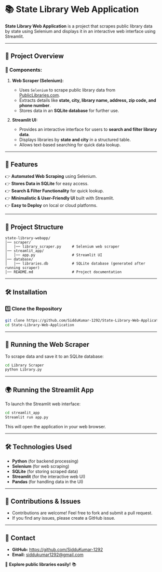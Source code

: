 # 📚 State Library Web Application  

**State Library Web Application** is a project that scrapes public library data by state using Selenium and displays it in an interactive web interface using Streamlit.

---

## 📌 **Project Overview**  

### **🔹 Components:**  
1. **Web Scraper (Selenium):**  
   - Uses `Selenium` to scrape public library data from [PublicLibraries.com](https://publiclibraries.com).  
   - Extracts details like **state, city, library name, address, zip code, and phone number**.  
   - Stores data in an **SQLite database** for further use.  

2. **Streamlit UI:**  
   - Provides an interactive interface for users to **search and filter library data**.  
   - Displays libraries by **state and city** in a structured table.  
   - Allows text-based searching for quick data lookup.  

---

## 🚀 **Features**  
👉 **Automated Web Scraping** using Selenium.  
👉 **Stores Data in SQLite** for easy access.  
👉 **Search & Filter Functionality** for quick lookup.  
👉 **Minimalistic & User-Friendly UI** built with Streamlit.  
👉 **Easy to Deploy** on local or cloud platforms.  

---

## 💂️ **Project Structure**  
```
state-library-webapp/
│── scraper/
│   │── library_scraper.py     # Selenium web scraper
│── streamlit_app/
│   │── app.py                 # Streamlit UI
│── database/
│   │── libraries.db           # SQLite database (generated after running scraper)
│── README.md                  # Project documentation
```

---

## 🛠 **Installation**  

### **1️⃣ Clone the Repository**  
```bash
git clone https://github.com/SidduKumar-1292/State-Library-Web-Application.git
cd State-Library-Web-Application
```

---

## 🔄 **Running the Web Scraper**  
To scrape data and save it to an SQLite database:  
```bash
cd Library Scraper
python Library.py
```

---

## 🌍 **Running the Streamlit App**  
To launch the Streamlit web interface:  
```bash
cd streamlit_app
Streamlit run app.py
```
This will open the application in your web browser.

---

## 🛠 **Technologies Used**  
- **Python** (for backend processing)  
- **Selenium** (for web scraping)  
- **SQLite** (for storing scraped data)  
- **Streamlit** (for the interactive web UI)  
- **Pandas** (for handling data in the UI)  

---

## 🎉 **Contributions & Issues**  
- Contributions are welcome! Feel free to fork and submit a pull request.  
- If you find any issues, please create a GitHub issue.  

---

## 💎 **Contact**  
- **GitHub:** https://github.com/SidduKumar-1292 
- **Email:** siddukumar1292@gmail.com  

🚀 **Explore public libraries easily!** 📚





